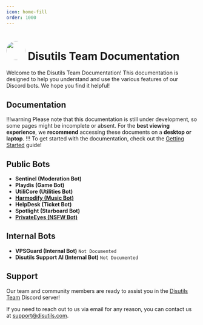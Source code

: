 ```yaml
---
icon: home-fill
order: 1000
---
```

<style>
    .custom_image {
        border-radius:50%;
    }
</style>

# <img class="custom_image" src="https://images.disutils.com/bot_assets/assets/logo-disutils.png" width=50 length=50> Disutils Team Documentation

Welcome to the Disutils Team Documentation! This documentation is designed to help you understand and use the various features of our Discord bots. We hope you find it helpful!

## Documentation

!!!warning
Please note that this documentation is still under development, so some pages might be incomplete or absent. For the **best viewing experience**, we **recommend** accessing these documents on a **desktop or laptop**.
!!!
To get started with the documentation, check out the [Getting Started](/guides/getting-started) guide!

## Public Bots

- **Sentinel (Moderation Bot)**
- **Playdis (Game Bot)**
- **UtiliCore (Utilities Bot)**
- [**Harmodify (Music Bot)**](/guides/bots/Harmodify/overview.md)
- **HelpDesk (Ticket Bot)**
- **Spotlight (Starboard Bot)**
- [**PrivateEyes (NSFW Bot)**](/guides/bots/PrivateEyes/overview.md)

## Internal Bots

- **VPSGuard (Internal Bot)** `Not Documented`
- **Disutils Support AI (Internal Bot)** `Not Documented`

## Support

Our team and community members are ready to assist you in the [Disutils Team](https://discord.gg/28RuT8WsKT) Discord server!

If you need to reach out to us via email for any reason, you can contact us at [support@disutils.com](mailto:support@disutils.com).
